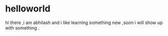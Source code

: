 # helloworld

hi there ,i am abhilash and i like learning something new ,soon i will show up with something .
